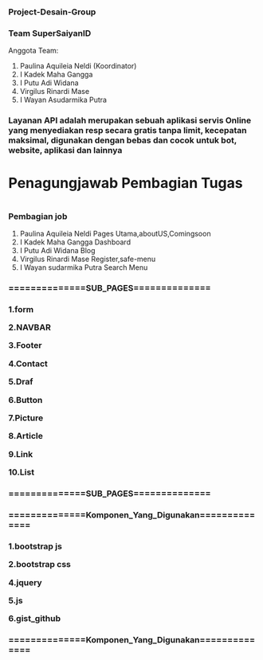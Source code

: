 <h3>Project-Desain-Group<h3>

<p>
<h3>Team SuperSaiyanID</h3>
Anggota Team:
<ol>
  <li>Paulina Aquileia Neldi (Koordinator)</li>
  <li>I Kadek Maha Gangga</li>
  <li>I Putu Adi Widana</li>
  <li>Virgilus Rinardi Mase</li>
  <li>I Wayan Asudarmika Putra</li>
</ol>
</p>
<p>
<h3>Layanan API adalah merupakan sebuah aplikasi servis Online yang menyediakan resp secara gratis tanpa limit, kecepatan maksimal, digunakan dengan bebas dan cocok untuk bot, website, aplikasi dan lainnya</h3>

<h1>Penagungjawab Pembagian Tugas<h1>
<h3>Pembagian job</h3>
<ol>
  <li>
    Paulina Aquileia Neldi
    Pages Utama,aboutUS,Comingsoon
  </li>
  <li>
    I Kadek Maha Gangga
    Dashboard
  </li>
  <li>
    I Putu Adi Widana
    Blog
  </li>
  <li>
   Virgilus Rinardi Mase
    Register,safe-menu
  </li>
  <li>
    I Wayan sudarmika Putra
    Search Menu
  </li>
</ol>
  
  
  
<h3>==============SUB_PAGES==============<h3>
  <p>1.form</p>
  <p>2.NAVBAR</p>
  <p>3.Footer</p>
  <p>4.Contact</p>
  <p>5.Draf</p>
  <p>6.Button</p>
  <p>7.Picture</p>
  <p>8.Article</p>
  <p>9.Link</p>
  <p>10.List</p>
<h3>==============SUB_PAGES==============<h3> 
  
<h3>==============Komponen_Yang_Digunakan==============<h3> 
  <p>1.bootstrap js</p>
  <p>2.bootstrap css</p>
  <p>4.jquery</p>
  <p>5.js</p>
  <p>6.gist_github</p>
  <h3>==============Komponen_Yang_Digunakan==============<h3> 

